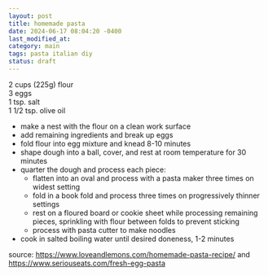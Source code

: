 ```yaml
---
layout: post
title: homemade pasta
date: 2024-06-17 08:04:20 -0400
last_modified_at: 
category: main
tags: pasta italian diy
status: draft
---
```


2 cups (225g) flour  
3 eggs  
1 tsp. salt  
1 1/2 tsp. olive oil  
* make a nest with the flour on a clean work surface
* add remaining ingredients and break up eggs
* fold flour into egg mixture and knead 8-10 minutes
* shape dough into a ball, cover, and rest at room temperature for 30 minutes
* quarter the dough and process each piece:
  * flatten into an oval and process with a pasta maker three times on widest setting
  * fold in a book fold and process three times on progressively thinner settings
  * rest on a floured board or cookie sheet while processing remaining pieces, sprinkling
    with flour between folds to prevent sticking
  * process with pasta cutter to make noodles
* cook in salted boiling water until desired doneness, 1-2 minutes

source: <https://www.loveandlemons.com/homemade-pasta-recipe/> and
        <https://www.seriouseats.com/fresh-egg-pasta>
